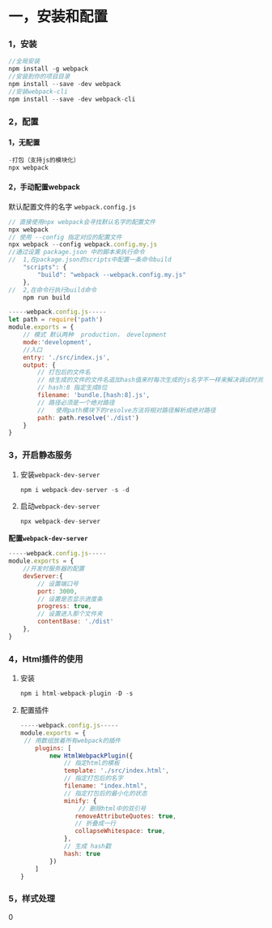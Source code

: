 # 一，安装和配置

### 1，安装

```js
//全局安装
npm install -g webpack
//安装到你的项目目录
npm install --save -dev webpack
//安装webpack-cli
npm install --save -dev webpack-cli
```

### 2，配置

#### 1，无配置

```js
-打包（支持js的模块化）
npx webpack
```

#### 2，手动配置webpack

默认配置文件的名字  `webpack.config.js`

```js
// 直接使用npx webpack会寻找默认名字的配置文件
npx webpack
// 使用 --config 指定对应的配置文件
npx webpack --config webpack.config.my.js
//通过设置 package.json 中的脚本来执行命令
// 	1,在package.json的scripts中配置一条命令build
	"scripts": {
    	"build": "webpack --webpack.config.my.js"
  	},
//	2,在命令行执行build命令
	npm run build
```



```js
-----webpack.config.js-----
let path = require('path')
module.exports = {
    // 模式 默认两种  production， development
    mode:'development',
    //入口
    entry: './src/index.js',
    output: {
        // 打包后的文件名
        // 给生成的文件的文件名追加hash值来时每次生成的js名字不一样来解决调试时浏览器缓存问题
        // hash:8 指定生成8位
        filename: 'bundle.[hash:8].js',
        // 路径必须是一个绝对路径 
        //   使用path模块下的resolve方法将相对路径解析成绝对路径
        path: path.resolve('./dist')
    }
}
```

### 3，开启静态服务

1. 安装`webpack-dev-server`

   ```js
   npm i webpack-dev-server -s -d
   ```

2. 启动`webpack-dev-server`

   ```js
   npx webpack-dev-server
   ```

**配置`webpack-dev-server`**

```js
-----webpack.config.js-----
module.exports = {
    //开发时服务器的配置
    devServer:{
        // 设置端口号
        port: 3000,
        // 设置是否显示进度条
        progress: true,
        // 设置进入那个文件夹
        contentBase: './dist'
    },
}
```



### 4，Html插件的使用

1. 安装

   ```js
   npm i html-webpack-plugin -D -s
   ```

2. 配置插件

   ```js
   -----webpack.config.js-----
   module.exports = {
   	// 用数组放着所有webpack的插件
       plugins: [
           new HtmlWebpackPlugin({
               // 指定html的模板
               template: './src/index.html',
               // 指定打包后的名字
               filename: "index.html",
               // 指定打包后的最小化的状态
               minify: {
                   // 删除html中的双引号
                  removeAttributeQuotes: true,
                  // 折叠成一行
                  collapseWhitespace: true,
               },
               // 生成 hash戳
               hash: true
           })
       ]
   }
   ```




### 5，样式处理

0





